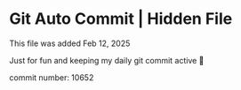 # Git Auto Commit | Hidden File

This file was added Feb 12, 2025

Just for fun and keeping my daily git commit active 🤪

commit number: 10652

